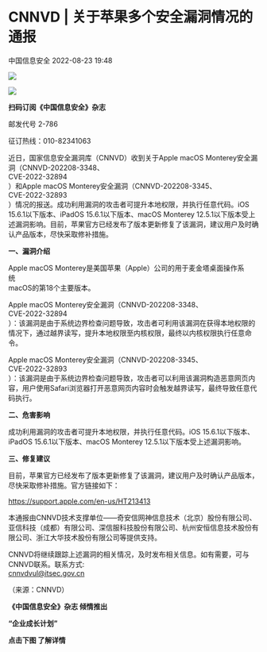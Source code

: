 #  CNNVD | 关于苹果多个安全漏洞情况的通报   
 中国信息安全   2022-08-23 19:48  
  
![](https://mmbiz.qpic.cn/sz_mmbiz_png/1brjUjbpg5yBC87oY3RzIQ3LdL995fYW27jibjQ7cwAqndIdynAq1PqtEG8MW7WaJ5VprVDRVkKAFAFes3JXbkA/640?wx_fmt=png "")  
  
![](https://mmbiz.qpic.cn/sz_mmbiz_gif/1brjUjbpg5yBC87oY3RzIQ3LdL995fYWJkgDageO3IBDic6yI4hERnRcNZSm5TTFYFZvBWicVu1GOWJ3TmkDpibKA/640?wx_fmt=gif "")  
  
**扫码订阅《中国信息安全》杂志**  
  
  
邮发代号 2-786  
  
征订热线：010-82341063  
  
  
近日，国家信息安全漏洞库（CNNVD）收到关于Apple macOS Monterey安全漏洞（CNNVD-202208-3348、  
CVE-2022-32894  
）和Apple macOS Monterey安全漏洞（CNNVD-202208-3345、  
CVE-2022-32893  
）情况的报送。成功利用漏洞的攻击者可提升本地权限，并执行任意代码。iOS 15.6.1以下版本、iPadOS 15.6.1以下版本、macOS Monterey 12.5.1以下版本受上述漏洞影响。目前，苹果官方已经发布了版本更新修复了该漏洞，建议用户及时确认产品版本，尽快采取修补措施。  
  
**一、漏洞介绍**  
  
Apple
macOS Monterey是美国苹果（Apple）公司的用于麦金塔桌面操作系  
统  
macOS的第18个主要版本。  
  
Apple
macOS Monterey安全漏洞（CNNVD-202208-3348、  
CVE-2022-32894  
）：该漏洞是由于系统边界检查问题导致，攻击者可利用该漏洞在获得本地权限的情况下，通过越界读写，提升本地权限至内核权限，最终以内核权限执行任意命令。  
  
Apple
macOS Monterey安全漏洞（CNNVD-202208-3345、  
CVE-2022-32893  
）：该漏洞是由于系统边界检查问题导致，攻击者可以利用该漏洞构造恶意网页内容，用户使用Safari浏览器打开恶意网页内容时会触发越界读写，最终导致任意代码执行。  
  
**二、危害影响**  
  
成功利用漏洞的攻击者可提升本地权限，并执行任意代码。iOS 15.6.1以下版本、iPadOS 15.6.1以下版本、macOS Monterey 12.5.1以下版本受上述漏洞影响。  
  
**三、修复建议**  
  
目前，苹果官方已经发布了版本更新修复了该漏洞，建议用户及时确认产品版本，尽快采取修补措施。官方链接如下：  
  
https://support.apple.com/en-us/HT213413  
  
本通报由CNNVD技术支撑单位——奇安信网神信息技术（北京）股份有限公司、亚信科技（成都）有限公司、深信服科技股份有限公司、杭州安恒信息技术股份有限公司、浙江大华技术股份有限公司等提供支持。  
  
CNNVD将继续跟踪上述漏洞的相关情况，及时发布相关信息。如有需要，可与CNNVD联系。联系方式:   
cnnvdvul@itsec.gov.cn  
  
（来源：CNNVD）  
  
  
  
  
  
  
**《中国信息安全》杂志 倾情推出**  
  
**“企业成长计划”**  
  
   
    
  
**点击下图 了解详情**  
  
   
    
  
[](http://mp.weixin.qq.com/s?__biz=MzA5MzE5MDAzOA==&mid=2664162643&idx=1&sn=fcc4f3a6047a0c2f4e4cc0181243ee18&chksm=8b5ee7aabc296ebc7c8c9b145f16e6a5cf8316143db3edce69f2a312214d50a00f65d775198d&scene=21#wechat_redirect)  
  
